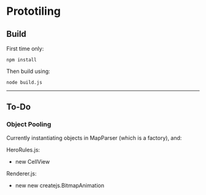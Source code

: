 Prototiling
===========

## Build ##

First time only:

	npm install

Then build using:

	node build.js

---

## To-Do ##

### Object Pooling ###

Currently instantiating objects in MapParser (which is a factory), and:

HeroRules.js:
- new CellView

Renderer.js:
- new new createjs.BitmapAnimation


